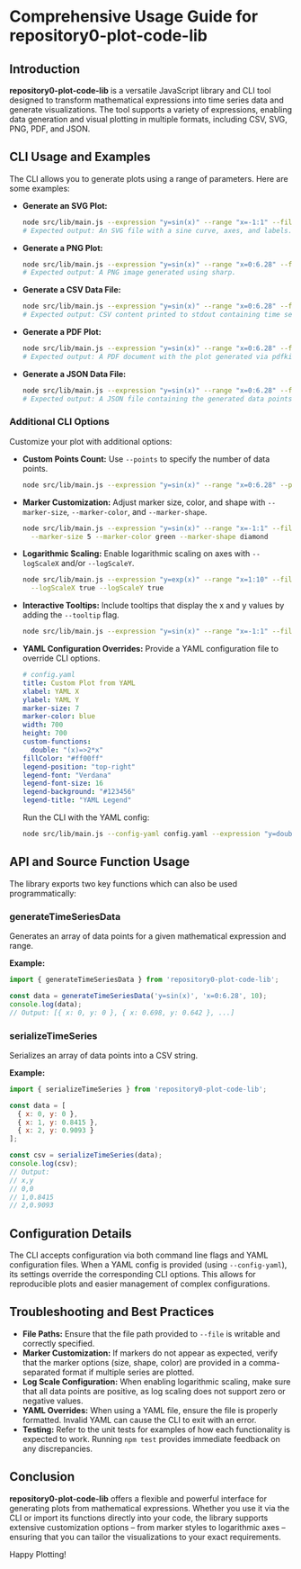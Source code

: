 # Comprehensive Usage Guide for repository0-plot-code-lib

## Introduction

**repository0-plot-code-lib** is a versatile JavaScript library and CLI tool designed to transform mathematical expressions into time series data and generate visualizations. The tool supports a variety of expressions, enabling data generation and visual plotting in multiple formats, including CSV, SVG, PNG, PDF, and JSON.

## CLI Usage and Examples

The CLI allows you to generate plots using a range of parameters. Here are some examples:

- **Generate an SVG Plot:**

  ```sh
  node src/lib/main.js --expression "y=sin(x)" --range "x=-1:1" --file output.svg
  # Expected output: An SVG file with a sine curve, axes, and labels.
  ```

- **Generate a PNG Plot:**

  ```sh
  node src/lib/main.js --expression "y=sin(x)" --range "x=0:6.28" --file output.png
  # Expected output: A PNG image generated using sharp.
  ```

- **Generate a CSV Data File:**

  ```sh
  node src/lib/main.js --expression "y=sin(x)" --range "x=0:6.28" --file output.csv
  # Expected output: CSV content printed to stdout containing time series data.
  ```

- **Generate a PDF Plot:**

  ```sh
  node src/lib/main.js --expression "y=sin(x)" --range "x=0:6.28" --file output.pdf
  # Expected output: A PDF document with the plot generated via pdfkit.
  ```

- **Generate a JSON Data File:**

  ```sh
  node src/lib/main.js --expression "y=sin(x)" --range "x=0:6.28" --file output.json
  # Expected output: A JSON file containing the generated data points.
  ```

### Additional CLI Options

Customize your plot with additional options:

- **Custom Points Count:** Use `--points` to specify the number of data points.

  ```sh
  node src/lib/main.js --expression "y=sin(x)" --range "x=0:6.28" --points 20 --file output.csv
  ```

- **Marker Customization:** Adjust marker size, color, and shape with `--marker-size`, `--marker-color`, and `--marker-shape`.

  ```sh
  node src/lib/main.js --expression "y=sin(x)" --range "x=-1:1" --file output.svg \
    --marker-size 5 --marker-color green --marker-shape diamond
  ```

- **Logarithmic Scaling:** Enable logarithmic scaling on axes with `--logScaleX` and/or `--logScaleY`.

  ```sh
  node src/lib/main.js --expression "y=exp(x)" --range "x=1:10" --file output.svg \
    --logScaleX true --logScaleY true
  ```

- **Interactive Tooltips:** Include tooltips that display the x and y values by adding the `--tooltip` flag.

  ```sh
  node src/lib/main.js --expression "y=sin(x)" --range "x=-1:1" --file output.svg --tooltip
  ```

- **YAML Configuration Overrides:** Provide a YAML configuration file to override CLI options.

  ```yaml
  # config.yaml
  title: Custom Plot from YAML
  xlabel: YAML X
  ylabel: YAML Y
  marker-size: 7
  marker-color: blue
  width: 700
  height: 700
  custom-functions:
    double: "(x)=>2*x"
  fillColor: "#ff00ff"
  legend-position: "top-right"
  legend-font: "Verdana"
  legend-font-size: 16
  legend-background: "#123456"
  legend-title: "YAML Legend"
  ```

  Run the CLI with the YAML config:

  ```sh
  node src/lib/main.js --config-yaml config.yaml --expression "y=double(x)" --range "x=0:10" --file output.svg
  ```

## API and Source Function Usage

The library exports two key functions which can also be used programmatically:

### generateTimeSeriesData

Generates an array of data points for a given mathematical expression and range.

**Example:**

```js
import { generateTimeSeriesData } from 'repository0-plot-code-lib';

const data = generateTimeSeriesData('y=sin(x)', 'x=0:6.28', 10);
console.log(data);
// Output: [{ x: 0, y: 0 }, { x: 0.698, y: 0.642 }, ...]
```

### serializeTimeSeries

Serializes an array of data points into a CSV string.

**Example:**

```js
import { serializeTimeSeries } from 'repository0-plot-code-lib';

const data = [
  { x: 0, y: 0 },
  { x: 1, y: 0.8415 },
  { x: 2, y: 0.9093 }
];

const csv = serializeTimeSeries(data);
console.log(csv);
// Output:
// x,y
// 0,0
// 1,0.8415
// 2,0.9093
```

## Configuration Details

The CLI accepts configuration via both command line flags and YAML configuration files. When a YAML config is provided (using `--config-yaml`), its settings override the corresponding CLI options. This allows for reproducible plots and easier management of complex configurations.

## Troubleshooting and Best Practices

- **File Paths:** Ensure that the file path provided to `--file` is writable and correctly specified.
- **Marker Customization:** If markers do not appear as expected, verify that the marker options (size, shape, color) are provided in a comma-separated format if multiple series are plotted.
- **Log Scale Configuration:** When enabling logarithmic scaling, make sure that all data points are positive, as log scaling does not support zero or negative values.
- **YAML Overrides:** When using a YAML file, ensure the file is properly formatted. Invalid YAML can cause the CLI to exit with an error.
- **Testing:** Refer to the unit tests for examples of how each functionality is expected to work. Running `npm test` provides immediate feedback on any discrepancies.

## Conclusion

**repository0-plot-code-lib** offers a flexible and powerful interface for generating plots from mathematical expressions. Whether you use it via the CLI or import its functions directly into your code, the library supports extensive customization options – from marker styles to logarithmic axes – ensuring that you can tailor the visualizations to your exact requirements.

Happy Plotting!
